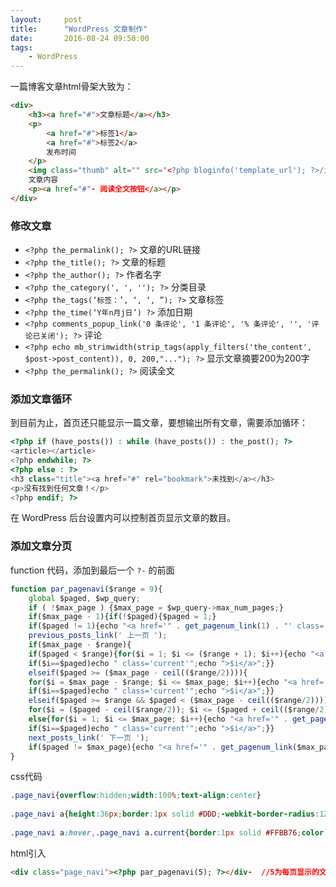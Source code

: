 ```yaml
---
layout:     post
title:      "WordPress 文章制作"
date:       2016-08-24 09:50:00
tags:
    - WordPress
---
```


一篇博客文章html骨架大致为：  

```html
<div>
    <h3><a href="#">文章标题</a></h3>
    <p>
        <a href="#">标签1</a>
        <a href="#">标签2</a>
        发布时间 
    </p>
    <img class="thumb" alt="" src="<?php bloginfo('template_url'); ?>/images/610x150.gif" />
    文章内容
    <p><a href="#"- 阅读全文按钮</a></p>
</div>
```

### 修改文章

-  `<?php the_permalink(); ?>`  文章的URL链接  
- `<?php the_title(); ?>`  文章的标题  
- `<?php the_author(); ?>` 作者名字  
- `<?php the_category(', ', ''); ?>` 分类目录  
- `<?php the_tags(‘标签：’, ‘, ‘, ”); ?>` 文章标签  
- `<?php the_time(‘Y年n月j日’) ?>` 添加日期  
- `<?php comments_popup_link('0 条评论', '1 条评论', '% 条评论', '', '评论已关闭'); ?>` 评论  
- `<?php echo mb_strimwidth(strip_tags(apply_filters('the_content', $post->post_content)), 0, 200,"..."); ?>` 显示文章摘要200为200字  
- `<?php the_permalink(); ?>` 阅读全文

### 添加文章循环

到目前为止，首页还只能显示一篇文章，要想输出所有文章，需要添加循环：

```php
<?php if (have_posts()) : while (have_posts()) : the_post(); ?>
<article></article>
<?php endwhile; ?>
<?php else : ?>
<h3 class="title"><a href="#" rel="bookmark">未找到</a></h3>
<p>没有找到任何文章！</p>
<?php endif; ?>
```

在 WordPress 后台设置内可以控制首页显示文章的数目。

### 添加文章分页

function 代码，添加到最后一个 `?-` 的前面

```javascript
function par_pagenavi($range = 9){
    global $paged, $wp_query;
    if ( !$max_page ) {$max_page = $wp_query->max_num_pages;}
    if($max_page - 1){if(!$paged){$paged = 1;}
    if($paged != 1){echo "<a href='" . get_pagenum_link(1) . "' class='extend' title='跳转到首页'- 返回首页 </a>";}
    previous_posts_link(' 上一页 ');
    if($max_page - $range){
    if($paged < $range){for($i = 1; $i <= ($range + 1); $i++){echo "<a href='" .get_pagenum_link($i) ."'";
    if($i==$paged)echo " class='current'";echo ">$i</a>";}}
    elseif($paged >= ($max_page - ceil(($range/2)))){
    for($i = $max_page - $range; $i <= $max_page; $i++){echo "<a href='" .get_pagenum_link($i) ."'";
    if($i==$paged)echo " class='current'";echo ">$i</a>";}}
    elseif($paged >= $range && $paged < ($max_page - ceil(($range/2)))){
    for($i = ($paged - ceil($range/2)); $i <= ($paged + ceil(($range/2))); $i++){echo "<a href='" . get_pagenum_link($i) ."'";if($i==$paged) echo " class='current'";echo">$i</a>";}}}
    else{for($i = 1; $i <= $max_page; $i++){echo "<a href='" . get_pagenum_link($i)."'";
    if($i==$paged)echo " class='current'";echo ">$i</a>";}}
    next_posts_link(' 下一页 ');
    if($paged != $max_page){echo "<a href='" . get_pagenum_link($max_page) . "' class='extend' title='跳转到最后一页'- 最后一页 </a>";}}
}
```

css代码

```css
.page_navi{overflow:hidden;width:100%;text-align:center}
 
.page_navi a{height:36px;border:1px solid #DDD;-webkit-border-radius:12px;-moz-border-radius:12px;border-radius:12px;color:#888;text-decoration:none;line-height:36px;margin:2px;padding:3px 8px}
 
.page_navi a:hover,.page_navi a.current{border:1px solid #FFBB76;color:#FF7200;font-weight:bolder}
```

html引入

```html
<div class="page_navi"><?php par_pagenavi(5); ?></div-  //5为每页显示的文章数。
```
